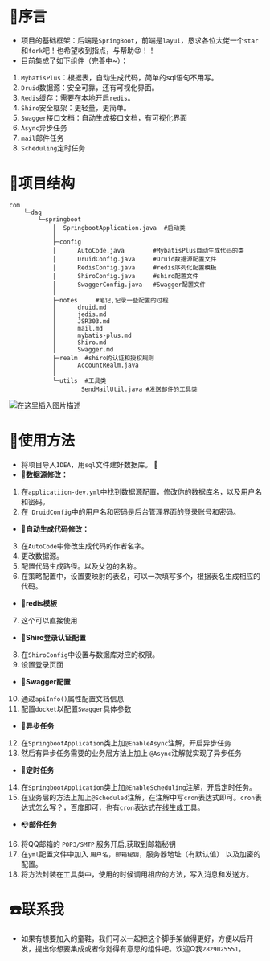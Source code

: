 # :floppy_disk:序言
- 项目的基础框架：后端是`SpringBoot`，前端是`layui`，恳求各位大佬一个`star`和`fork`吧！也希望收到指点，与帮助:heart_eyes:！！
- 目前集成了如下组件（完善中~）：
1. `MybatisPlus`：根据表，自动生成代码，简单的sql语句不用写。
1. `Druid`数据源：安全可靠，还有可视化界面。
2. `Redis`缓存：需要在本地开启`redis`。
3. `Shiro`安全框架：更轻量，更简单。
4. `Swagger`接口文档：自动生成接口文档，有可视化界面
5. `Async`异步任务
6. `mail`邮件任务
7. `Scheduling`定时任务


# :bookmark_tabs:项目结构

```
com
    └─daq
        └─springboot
            │  SpringbootApplication.java  #启动类
            │
            ├─config
            │      AutoCode.java        #MybatisPlus自动生成代码的类
            │      DruidConfig.java     #Druid数据源配置文件
            │      RedisConfig.java     #redis序列化配置模板
            │      ShiroConfig.java     #shiro配置文件
            │      SwaggerConfig.java   #Swagger配置文件
            │
            ├─notes     #笔记,记录一些配置的过程
            │      druid.md
            │      jedis.md
            │      JSR303.md
            │      mail.md
            │      mybatis-plus.md
            │      Shiro.md
            │      Swagger.md
            ├─realm  #shiro的认证和授权规则
            │      AccountRealm.java          
            │
            └─utils  #工具类
                    SendMailUtil.java #发送邮件的工具类
```

![在这里插入图片描述](https://img-blog.csdnimg.cn/20200722161439539.png?x-oss-process=image/watermark,type_ZmFuZ3poZW5naGVpdGk,shadow_10,text_aHR0cHM6Ly9ibG9nLmNzZG4ubmV0L3dlaXhpbl80NDg2MTM5OQ==,size_16,color_FFFFFF,t_70)


# :notebook_with_decorative_cover:使用方法
- 将项目导入`IDEA`，用`sql`文件建好数据库。 	:gift_heart:
-  :christmas_tree:**数据源修改：** 
1. 在`applicatiion-dev.yml`中找到数据源配置，修改你的数据库名，以及用户名和密码。
2. 在` DruidConfig`中的用户名和密码是后台管理界面的登录账号和密码。
-  :fax:**自动生成代码修改：**
3. 在`AutoCode`中修改生成代码的作者名字。
4. 更改数据源。
5. 配置代码生成路径。以及父包的名称。
6. 在策略配置中，设置要映射的表名，可以一次填写多个，根据表名生成相应的代码。
- :scroll:**redis模板**
7. 这个可以直接使用
- :bookmark_tabs:**Shiro登录认证配置**
8. 在`ShiroConfig`中设置与数据库对应的权限。
9. 设置登录页面 
- :horse_racing:**Swagger配置**
10. 通过`apiInfo()`属性配置文档信息
11. 配置`docket`以配置`Swagger`具体参数

- :birthday:**异步任务**
12. 在`SpringbootApplication`类上加`@EnableAsync`注解，开启异步任务
13. 然后有异步任务需要的业务层方法上加上 `@Async`注解就实现了异步任务

- :shaved_ice:**定时任务**
14.  在`SpringbootApplication`类上加`@EnableScheduling`注解，开启定时任务。
15. 在业务层的方法上加上`@Scheduled`注解，在注解中写`cron`表达式即可。`cron`表达式怎么写？，百度即可，也有`cron`表达式在线生成工具。

- :mailbox_with_no_mail:**邮件任务**
16. 将QQ邮箱的 `POP3/SMTP` 服务开启,获取到邮箱秘钥
18. 在`yml`配置文件中加入 `用户名`，`邮箱秘钥`，服务器地址（有默认值） 以及加密的配置。
19. 将方法封装在工具类中，使用的时候调用相应的方法，写入消息和发送方。


# :telephone:联系我
- 如果有想要加入的童鞋，我们可以一起把这个脚手架做得更好，方便以后开发，提出你想要集成或者你觉得有意思的组件吧。欢迎Q我`2829025551`。

